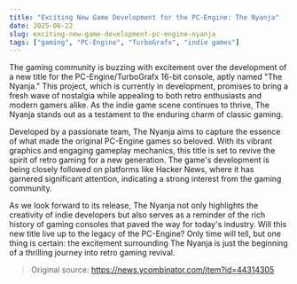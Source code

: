 ```yaml
---
title: "Exciting New Game Development for the PC-Engine: The Nyanja"
date: 2025-06-22
slug: exciting-new-game-development-pc-engine-nyanja
tags: ["gaming", "PC-Engine", "TurboGrafx", "indie games"]
---
```


The gaming community is buzzing with excitement over the development of a new title for the PC-Engine/TurboGrafx 16-bit console, aptly named "The Nyanja." This project, which is currently in development, promises to bring a fresh wave of nostalgia while appealing to both retro enthusiasts and modern gamers alike. As the indie game scene continues to thrive, The Nyanja stands out as a testament to the enduring charm of classic gaming.

Developed by a passionate team, The Nyanja aims to capture the essence of what made the original PC-Engine games so beloved. With its vibrant graphics and engaging gameplay mechanics, this title is set to revive the spirit of retro gaming for a new generation. The game's development is being closely followed on platforms like Hacker News, where it has garnered significant attention, indicating a strong interest from the gaming community.

As we look forward to its release, The Nyanja not only highlights the creativity of indie developers but also serves as a reminder of the rich history of gaming consoles that paved the way for today's industry. Will this new title live up to the legacy of the PC-Engine? Only time will tell, but one thing is certain: the excitement surrounding The Nyanja is just the beginning of a thrilling journey into retro gaming revival.

> Original source: https://news.ycombinator.com/item?id=44314305